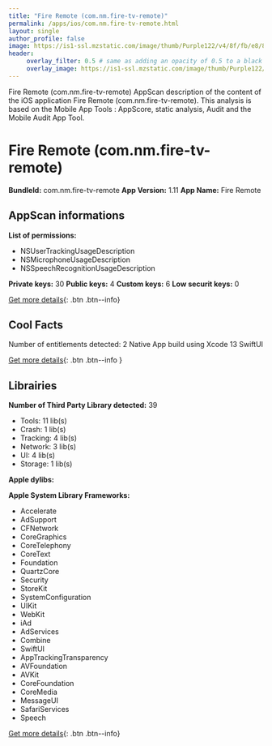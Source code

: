 ```yaml
---
title: "Fire Remote (com.nm.fire-tv-remote)"
permalink: /apps/ios/com.nm.fire-tv-remote.html
layout: single
author_profile: false
image: https://is1-ssl.mzstatic.com/image/thumb/Purple122/v4/8f/fb/e8/8ffbe834-2fac-25ad-250b-63518280ad35/AppIcon-1x_U007emarketing-0-7-0-sRGB-85-220.png/512x512bb.jpg
header: 
     overlay_filter: 0.5 # same as adding an opacity of 0.5 to a black background
     overlay_image: https://is1-ssl.mzstatic.com/image/thumb/Purple122/v4/8f/fb/e8/8ffbe834-2fac-25ad-250b-63518280ad35/AppIcon-1x_U007emarketing-0-7-0-sRGB-85-220.png/512x512bb.jpg
---
```

Fire Remote (com.nm.fire-tv-remote) AppScan description of the content of the iOS application Fire Remote (com.nm.fire-tv-remote). This analysis is based on the Mobile App Tools : AppScore, static analysis, Audit and the Mobile Audit App Tool.

# Fire Remote (com.nm.fire-tv-remote)

**BundleId:** com.nm.fire-tv-remote
**App Version:** 1.11
**App Name:** Fire Remote


## AppScan informations 

**List of permissions:** 
- NSUserTrackingUsageDescription
- NSMicrophoneUsageDescription
- NSSpeechRecognitionUsageDescription
  
  
**Private keys:** 30
**Public keys:** 4
**Custom keys:** 6
**Low securit keys:** 0
  
[Get more details](/pricing.html){: .btn .btn--info}

## Cool Facts

Number of entitlements detected: 2
Native App
build using Xcode 13
SwiftUI
  
[Get more details](/pricing.html){: .btn .btn--info }

## Librairies 
**Number of Third Party Library detected:** 39
- Tools: 11 lib(s)
- Crash: 1 lib(s)
- Tracking: 4 lib(s)
- Network: 3 lib(s)
- UI: 4 lib(s)
- Storage: 1 lib(s)


**Apple dylibs:**


**Apple System Library Frameworks:**
- Accelerate
- AdSupport
- CFNetwork
- CoreGraphics
- CoreTelephony
- CoreText
- Foundation
- QuartzCore
- Security
- StoreKit
- SystemConfiguration
- UIKit
- WebKit
- iAd
- AdServices
- Combine
- SwiftUI
- AppTrackingTransparency
- AVFoundation
- AVKit
- CoreFoundation
- CoreMedia
- MessageUI
- SafariServices
- Speech


  
[Get more details](/pricing.html){: .btn .btn--info}

